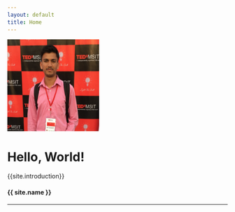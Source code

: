 ```yaml
---
layout: default
title: Home
---
```

<div class="container mt-5">
    <div class="float-right p-4">
        <img src="self.jpg" style="width:15em; height:15em" class="rounded-circle" alt="Image">
    </div>
    <div class="jumbotron text-white bg-primary">
        <h1 class="display-3 text-white">Hello, World!</h1>
        <p class="lead">
            {{site.introduction}}
        </p>
        <h4><footer class="blockquote-footer">{{ site.name }}</footer></h4>
        <hr class="my-4" style="border-color:white;">
        <div class="lead text-right">
            <a href="{{ site.github }}" target="_blank" class="text-white p-2"><i class="fa fa-github fa-3x" aria-hidden="true"></i></a>
            <a href="{{ site.facebook }}" target="_blank" class="text-white p-2"><i class="fa fa-facebook fa-3x" aria-hidden="true"></i></a>
            <a href="{{ site.linkedin }}" target="_blank" class="text-white p-2"><i class="fa fa-linkedin fa-3x" aria-hidden="true"></i></a>
            <a href="mailto:{{ site.mail }}" target="_blank" class="text-white p-2"><i class="fa fa-envelope fa-3x" aria-hidden="true"></i></a>
        </div>
    </div>
</div>